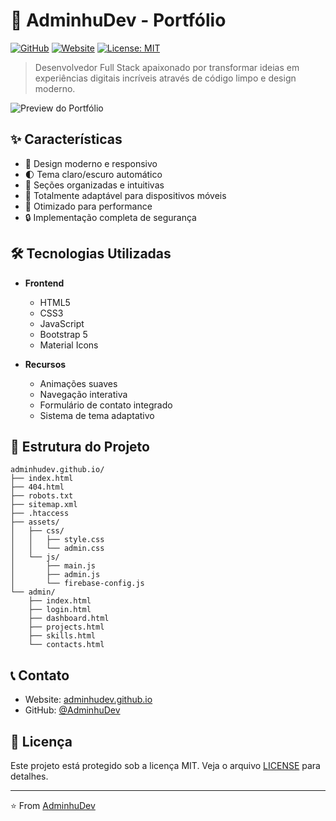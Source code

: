 # 🚀 AdminhuDev - Portfólio

[![GitHub](https://img.shields.io/badge/GitHub-AdminhuDev-blue?style=flat-square&logo=github)](https://github.com/AdminhuDev)
[![Website](https://img.shields.io/badge/Website-Portfolio-green?style=flat-square&logo=google-chrome)](https://adminhudev.github.io)
[![License: MIT](https://img.shields.io/badge/License-MIT-yellow.svg?style=flat-square)](https://opensource.org/licenses/MIT)

> Desenvolvedor Full Stack apaixonado por transformar ideias em experiências digitais incríveis através de código limpo e design moderno.

![Preview do Portfólio](https://cdn.pixabay.com/photo/2019/10/09/07/28/development-4536630_1280.png)

## ✨ Características

- 🎨 Design moderno e responsivo
- 🌓 Tema claro/escuro automático
- 🎯 Seções organizadas e intuitivas
- 📱 Totalmente adaptável para dispositivos móveis
- 🚀 Otimizado para performance
- 🔒 Implementação completa de segurança

## 🛠️ Tecnologias Utilizadas

- **Frontend**
  - HTML5
  - CSS3
  - JavaScript
  - Bootstrap 5
  - Material Icons

- **Recursos**
  - Animações suaves
  - Navegação interativa
  - Formulário de contato integrado
  - Sistema de tema adaptativo

## 📂 Estrutura do Projeto

```
adminhudev.github.io/
├── index.html
├── 404.html
├── robots.txt
├── sitemap.xml
├── .htaccess
├── assets/
│   ├── css/
│   │   ├── style.css
│   │   └── admin.css
│   └── js/
│       ├── main.js
│       ├── admin.js
│       └── firebase-config.js
└── admin/
    ├── index.html
    ├── login.html
    ├── dashboard.html
    ├── projects.html
    ├── skills.html
    └── contacts.html
```

## 📞 Contato

- Website: [adminhudev.github.io](https://adminhudev.github.io)
- GitHub: [@AdminhuDev](https://github.com/AdminhuDev)

## 📄 Licença

Este projeto está protegido sob a licença MIT. Veja o arquivo [LICENSE](LICENSE) para detalhes.

---

⭐️ From [AdminhuDev](https://github.com/AdminhuDev) 